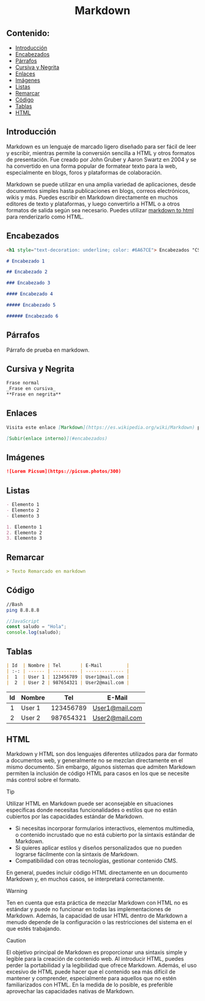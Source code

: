 <h1 align="center"> Markdown</h1>

<h2>Contenido:</h2>

- [Introducción](#introducción)
- [Encabezados](#encabezados)
- [Párrafos](#párrafos)
- [Cursiva y Negrita](#cursiva-y-negrita)
- [Enlaces](#enlaces)
- [Imágenes](#imágenes)
- [Listas](#listas)
- [Remarcar](#remarcar)
- [Código](#código)
- [Tablas](#tablas)
- [HTML](#html)

## Introducción

Markdown es un lenguaje de marcado ligero diseñado para ser fácil de leer y escribir, mientras permite la conversión sencilla a HTML y otros formatos de presentación. Fue creado por John Gruber y Aaron Swartz en 2004 y se ha convertido en una forma popular de formatear texto para la web, especialmente en blogs, foros y plataformas de colaboración.

Markdown se puede utilizar en una amplia variedad de aplicaciones, desde documentos simples hasta publicaciones en blogs, correos electrónicos, wikis y más. Puedes escribir en Markdown directamente en muchos editores de texto y plataformas, y luego convertirlo a HTML o a otros formatos de salida según sea necesario. Puedes utilizar [markdown to html](https://markdowntohtml.com/) para renderizarlo como HTML.

## Encabezados

```Markdown
<h1 style="text-decoration: underline; color: #6A67CE"> Encabezados "CSS"</h1>

# Encabezado 1

## Encabezado 2

### Encabezado 3

#### Encabezado 4

##### Encabezado 5

###### Encabezado 6
```

## Párrafos

Párrafo de prueba en markdown.

## Cursiva y Negrita

```Markdown
Frase normal
_Frase en cursiva_
**Frase en negrita**
```

## Enlaces

```Markdown
Visita este enlace [Markdown](https://es.wikipedia.org/wiki/Markdown) para saber más.

[Subir(enlace interno)](#encabezados)
```

## Imágenes

```Markdown
![Lorem Picsum](https://picsum.photos/300)
```

## Listas

```Markdown
- Elemento 1
- Elemento 2
- Elemento 3

1. Elemento 1
2. Elemento 2
3. Elemento 3
```

## Remarcar

```Markdown
> Texto Remarcado en markdown
```

## Código

```bash
//Bash
ping 8.8.8.8
```

```javascript
//JavaScript
const saludo = "Hola";
console.log(saludo);
```

## Tablas

```Markdown
| Id  | Nombre | Tel       | E-Mail         |
| :-: | ------ | --------- | -------------- |
|  1  | User 1 | 123456789 | User1@mail.com |
|  2  | User 2 | 987654321 | User2@mail.com |
```

| Id  | Nombre | Tel       | E-Mail         |
| :-: | ------ | --------- | -------------- |
|  1  | User 1 | 123456789 | User1@mail.com |
|  2  | User 2 | 987654321 | User2@mail.com |

## HTML

Markdown y HTML son dos lenguajes diferentes utilizados para dar formato a documentos web, y generalmente no se mezclan directamente en el mismo documento. Sin embargo, algunos sistemas que admiten Markdown permiten la inclusión de código HTML para casos en los que se necesite más control sobre el formato.

> [!TIP]
>
> Utilizar HTML en Markdown puede ser aconsejable en situaciones específicas donde necesitas funcionalidades o estilos que no están cubiertos por las capacidades estándar de Markdown.
>
> - Si necesitas incorporar formularios interactivos, elementos multimedia, o contenido incrustado que no está cubierto por la sintaxis estándar de Markdown.
> - Si quieres aplicar estilos y diseños personalizados que no pueden lograrse fácilmente con la sintaxis de Markdown.
> - Compatibilidad con otras tecnologías, gestionar contenido CMS.

En general, puedes incluir código HTML directamente en un documento Markdown y, en muchos casos, se interpretará correctamente.

> [!WARNING]
>
> Ten en cuenta que esta práctica de mezclar Markdown con HTML no es estándar y puede no funcionar en todas las implementaciones de Markdown. Además, la capacidad de usar HTML dentro de Markdown a menudo depende de la configuración o las restricciones del sistema en el que estés trabajando.

> [!CAUTION]
> 
> El objetivo principal de Markdown es proporcionar una sintaxis simple y legible para la creación de contenido web. Al introducir HTML, puedes perder la portabilidad y la legibilidad que ofrece Markdown. Además, el uso excesivo de HTML puede hacer que el contenido sea más difícil de mantener y comprender, especialmente para aquellos que no estén familiarizados con HTML. En la medida de lo posible, es preferible aprovechar las capacidades nativas de Markdown.

